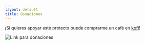 ```yaml
---
layout: default
title: Donaciones
---
```


¡Si quieres apoyar este protecto puede comprarme un café en [kofi](https://ko-fi.com/vanchesv)!

![Link para donaciones]("C:\Users\corte\Pictures\Support-Kofi.png")